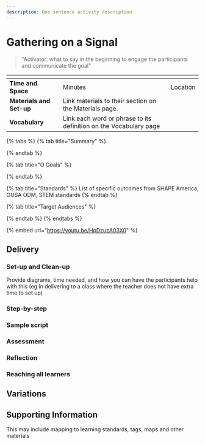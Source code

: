 ```yaml
---
description: One sentence activity description
---
```


# Gathering on a Signal

> "Activator: what to say in the beginning to engage the participants and communicate the goal"

<table data-view="cards"><thead><tr><th></th><th></th><th data-hidden></th></tr></thead><tbody><tr><td><strong>Time and Space</strong></td><td>Minutes</td><td>Location</td></tr><tr><td><strong>Materials and Set-up</strong></td><td>Link materials to their section on the Materials page.</td><td></td></tr><tr><td><strong>Vocabulary</strong></td><td>Link each word or phrase to its definition on the Vocabulary page</td><td></td></tr></tbody></table>

{% tabs %}
{% tab title="Summary" %}

{% endtab %}

{% tab title="O Goals" %}

{% endtab %}

{% tab title="Standards" %}
List of specific outcomes from SHAPE America, OUSA ODM, STEM standards
{% endtab %}

{% tab title="Target Audiences" %}

{% endtab %}
{% endtabs %}

{% embed url="https://youtu.be/HpDzuzA03X0" %}

## Delivery

### Set-up and Clean-up

Provide diagrams, time needed, and how you can have the participants help with this (eg in delivering to a class where the teacher does not have extra time to set up)

### Step-by-step

### Sample script

### Assessment

### Reflection

### Reaching all learners

## Variations

## Supporting Information

This may include mapping to learning standards, tags, maps and other materials

